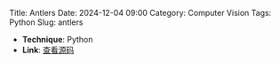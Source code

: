 Title: Antlers
Date: 2024-12-04 09:00
Category: Computer Vision
Tags: Python
Slug: antlers



- **Technique**: Python  
- **Link**: [查看源码](https://git.arts.ac.uk/24007516/stem-24-25-xiaoxinxiang)
